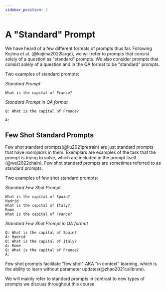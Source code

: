 ```yaml
---
sidebar_position: 2
---
```


# A "Standard" Prompt

We have heard of a few different formats of prompts thus far. 
Following Kojima et al. (@kojima2022large), we will refer to prompts that consist 
solely of a question as "standard" prompts. We also consider prompts that consist solely of
a question and in the QA format to be "standard" prompts.

Two examples of standard prompts:


_Standard Prompt_
```
What is the capital of France?
```

_Standard Prompt in QA format_
```
Q: What is the capital of France?

A:
```

## Few Shot Standard Prompts

Few shot standard prompts(@liu2021pretrain) are just standard prompts that have _exemplars_
in them. Exemplars are examples of the task that the prompt is trying to solve, 
which are included in the prompt itself (@wei2022chain). Few shot standard prompts 
are sometimes referred to as standard prompts.

Two examples of few shot standard prompts:

_Standard Few Shot Prompt_

```
What is the capital of Spain?
Madrid
What is the capital of Italy?
Rome
What is the capital of France?
```

_Standard Few Shot Prompt in QA format_
```
Q: What is the capital of Spain?
A: Madrid
Q: What is the capital of Italy?
A: Rome
Q: What is the capital of France?
A:
```

Few shot prompts facilitate "few shot" AKA "in context" learning, which is the 
ability to learn without parameter updates(@zhao2021calibrate).

We will mainly refer to standard prompts in contrast to new types of prompts we 
discuss throughout this course. 